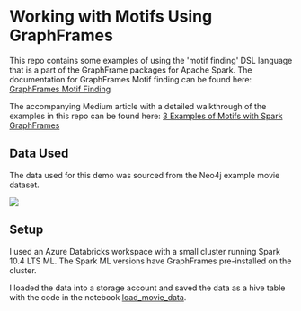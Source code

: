 # Working with Motifs Using GraphFrames

This repo contains some examples of using the 'motif finding' DSL language that is a part of the GraphFrame packages for Apache Spark. The documentation for GraphFrames Motif finding can be found here: [GraphFrames Motif Finding](graphframes.github.io/graphframes/docs/_site/user-guide.html#motif-finding)

The accompanying Medium article with a detailed walkthrough of the examples in this repo can be found here: [3 Examples of Motifs with Spark GraphFrames](https://medium.com/@sjrusso/3-examples-of-motifs-with-spark-graphframes-db873b3fdc8a)

## Data Used
The data used for this demo was sourced from the Neo4j example movie dataset. 

![](https://github.com/neo4j-graph-examples/recommendations/blob/main/documentation/img/model.png?raw=true)

## Setup

I used an Azure Databricks workspace with a small cluster running Spark 10.4 LTS ML. The Spark ML versions have GraphFrames pre-installed on the cluster. 

I loaded the data into a storage account and saved the data as a hive table with the code in the notebook [load_movie_data](https://github.com/sjrusso8/graph-motifs/blob/main/notebooks/load_movie_data.py). 